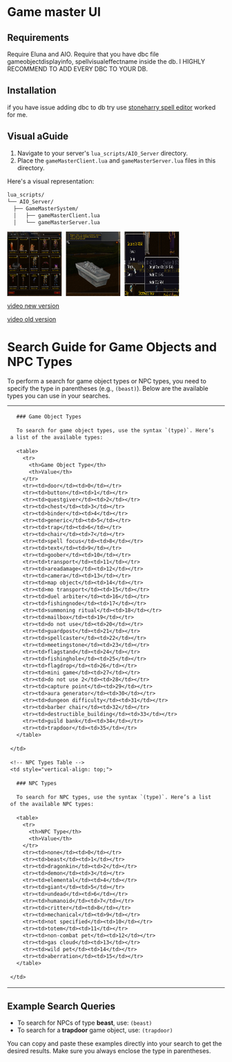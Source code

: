 # Game master UI

## Requirements

Require Eluna and AIO.
Require that you have dbc file gameobjectdisplayinfo, spellvisualeffectname inside the db. I HIGHLY RECOMMEND TO ADD EVERY DBC TO YOUR DB.

## Installation

if you have issue adding dbc to db try use [stoneharry spell editor](https://github.com/stoneharry/WoW-Spell-Editor) worked for me.

## Visual aGuide

1. Navigate to your server's `lua_scripts/AIO_Server` directory.
2. Place the `gameMasterClient.lua` and `gameMasterServer.lua` files in this directory.

Here's a visual representation:

```plaintext
lua_scripts/
└── AIO_Server/
  ├── GameMasterSystem/
  │   ├── gameMasterClient.lua
  │   └── gameMasterServer.lua
```

<div style="display: flex; gap: 10px;">
  <img src="src/assets/2024-10-20-16-04-05.png" alt="Game Master UI" style="width: 25%;">
  <img src="src/assets/2024-10-20-16-00-51.png" alt="Game Master UI1" style="width: 25%;">
  <img src="src/assets/2024-10-20-16-03-08.png" alt="Game Master UI2" style="width: 25%;">
</div>

[video new version](https://streamable.com/8qgjde)

[video old version](https://streamable.com/e76v5t)

# Search Guide for Game Objects and NPC Types

To perform a search for game object types or NPC types, you need to specify the type in parentheses (e.g., `(beast)`). Below are the available types you can use in your searches.

<table>
  <tr>
    <!-- Game Object Types Table -->
    <td style="vertical-align: top; padding-right: 20px;">

      ### Game Object Types

      To search for game object types, use the syntax `(type)`. Here’s a list of the available types:

      <table>
        <tr>
          <th>Game Object Type</th>
          <th>Value</th>
        </tr>
        <tr><td>door</td><td>0</td></tr>
        <tr><td>button</td><td>1</td></tr>
        <tr><td>questgiver</td><td>2</td></tr>
        <tr><td>chest</td><td>3</td></tr>
        <tr><td>binder</td><td>4</td></tr>
        <tr><td>generic</td><td>5</td></tr>
        <tr><td>trap</td><td>6</td></tr>
        <tr><td>chair</td><td>7</td></tr>
        <tr><td>spell focus</td><td>8</td></tr>
        <tr><td>text</td><td>9</td></tr>
        <tr><td>goober</td><td>10</td></tr>
        <tr><td>transport</td><td>11</td></tr>
        <tr><td>areadamage</td><td>12</td></tr>
        <tr><td>camera</td><td>13</td></tr>
        <tr><td>map object</td><td>14</td></tr>
        <tr><td>mo transport</td><td>15</td></tr>
        <tr><td>duel arbiter</td><td>16</td></tr>
        <tr><td>fishingnode</td><td>17</td></tr>
        <tr><td>summoning ritual</td><td>18</td></tr>
        <tr><td>mailbox</td><td>19</td></tr>
        <tr><td>do not use</td><td>20</td></tr>
        <tr><td>guardpost</td><td>21</td></tr>
        <tr><td>spellcaster</td><td>22</td></tr>
        <tr><td>meetingstone</td><td>23</td></tr>
        <tr><td>flagstand</td><td>24</td></tr>
        <tr><td>fishinghole</td><td>25</td></tr>
        <tr><td>flagdrop</td><td>26</td></tr>
        <tr><td>mini game</td><td>27</td></tr>
        <tr><td>do not use 2</td><td>28</td></tr>
        <tr><td>capture point</td><td>29</td></tr>
        <tr><td>aura generator</td><td>30</td></tr>
        <tr><td>dungeon difficulty</td><td>31</td></tr>
        <tr><td>barber chair</td><td>32</td></tr>
        <tr><td>destructible_building</td><td>33</td></tr>
        <tr><td>guild bank</td><td>34</td></tr>
        <tr><td>trapdoor</td><td>35</td></tr>
      </table>

    </td>

    <!-- NPC Types Table -->
    <td style="vertical-align: top;">

      ### NPC Types

      To search for NPC types, use the syntax `(type)`. Here’s a list of the available NPC types:

      <table>
        <tr>
          <th>NPC Type</th>
          <th>Value</th>
        </tr>
        <tr><td>none</td><td>0</td></tr>
        <tr><td>beast</td><td>1</td></tr>
        <tr><td>dragonkin</td><td>2</td></tr>
        <tr><td>demon</td><td>3</td></tr>
        <tr><td>elemental</td><td>4</td></tr>
        <tr><td>giant</td><td>5</td></tr>
        <tr><td>undead</td><td>6</td></tr>
        <tr><td>humanoid</td><td>7</td></tr>
        <tr><td>critter</td><td>8</td></tr>
        <tr><td>mechanical</td><td>9</td></tr>
        <tr><td>not specified</td><td>10</td></tr>
        <tr><td>totem</td><td>11</td></tr>
        <tr><td>non-combat pet</td><td>12</td></tr>
        <tr><td>gas cloud</td><td>13</td></tr>
        <tr><td>wild pet</td><td>14</td></tr>
        <tr><td>aberration</td><td>15</td></tr>
      </table>

    </td>
  </tr>
</table>


## Example Search Queries

- To search for NPCs of type **beast**, use: `(beast)`
- To search for a **trapdoor** game object, use: `(trapdoor)`

You can copy and paste these examples directly into your search to get the desired results. Make sure you always enclose the type in parentheses.
